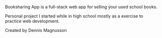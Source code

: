 Booksharing App is a full-stack web app for selling ýour used school books.

Personal project I started while in high school mostly as a exercise to practice web development. 

Created by Dennis Magnusson
